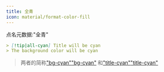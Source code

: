 ```yaml
---
title: 全青
icon: material/format-color-fill
---
```


点名元数据:"全青"

```md
> [!tip|all-cyan] Title will be cyan
> The background color will be cyan
```
> 两者的简称["bg-cyan"](../bg-styling/page-5.md)["bg-cyan"](../bg-styling/page-5.md)
> 和["title-cyan"](../title-styling/page-5.md)["title-cyan"](../title-styling/page-5.md)

